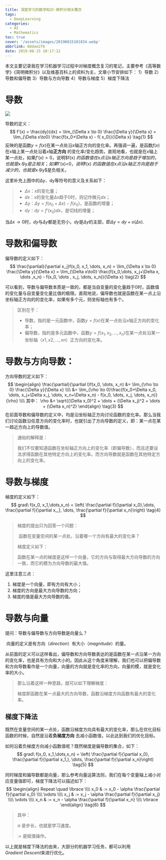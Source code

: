 ```yaml
---
title: 深度学习的数学知识-微积分相关概念
tags:
  - DeepLearning
categories:
  - AI
  - Mathematics
toc: true
cover: '/assets/images/20190815101834.webp'
abbrlink: 68dae2f6
date: 2019-08-15 10:17:12
---
```


本文主要记录我在学习机器学习过程中对梯度概念复习的笔记，主要参考《高等数学》《简明微积分》以及维基百科上的资料为主，文章小节安排如下：
1）导数 2）导数和偏导数 3）导数与方向导数 4）导数与梯度 5）梯度下降法

<!-- more -->

# 导数

![](/assets/images/20190815110220.webp)

导数的定义：
$$
f'(x) = \frac{dy}{dx} = \lim_{\Delta x \to 0} \frac{\Delta y}{\Delta x} = \lim_{\Delta x\to0} \frac{f(x_0+\Delta x) - f(
x_0)}{\Delta x}
\tag{1}
$$
反映的是函数$y=f(x)$在某一点处沿x轴正方向的变化率。再强调一遍，是函数$f(x)$在x轴上某一点处沿着$x$轴**正方向**
的变化率/变化趋势。直观地看，也就是在$x$轴上某一点处，如果$f’(x)>0$，说明$f(x)
$的函数值在$x$点沿$x$轴正方向是趋于增加的，也就是$x$与$y$是正相关；如果$f’(x)<0$，说明$f(x)
$的函数值在$x$点沿$x$轴正方向是趋于减少的，也就是$x$与$y$是负相关。

这里补充上图中的Δy、dy等符号的意义及关系如下：

> * $\Delta x$：$x$的变化量；
> * $dx$：$x$的变化量$Δx$趋于0时，则记作微元$dx$；
> * $Δy$：$Δy=f(x_0+Δx)-f(x_0)$，是函数的增量；
> * $dy$：$dy=f’(x_0)dx$，是切线的增量；

当$Δx→0$时，$dy$与$Δy$都是无穷小，$dy$是$Δy$的主部，即$Δy=dy+o(Δx)$.

# 导数和偏导数

偏导数的定义如下：
$$
\frac{\partial}{\partial x_j}f(x_0, x_1, \dots, x_n)
= \lim_{\Delta x \to 0} \frac{\Delta y}{\Delta x}
= \lim_{\Delta x\to0} \frac{f(x_0,\dots, x_j+\Delta x, \dots ,x_n) - f(x_0, \dots , x_j, \dots, x_n)}{\Delta x}
\tag{2}
$$

可以看到，导数与偏导数本质是一致的，都是当自变量的变化量趋于0时，函数值的变化量与自变量变化量比值的极限。直观地说，偏导数也就是函数在某一点上沿坐标轴正方向的的变化率，如果有多个元，则坐标轴也有多个。

> 区别在于：
> * 导数，指的是一元函数中，函数$y=f(x)$在某一点处沿$x$轴正方向的变化率；
> * 偏导数，指的是多元函数中，函数$y=f(x_1,x_2,…,x_n)$在某一点处沿某一坐标轴$（x1,x2,…,xn）$正方向的变化率。

# 导数与方向导数：

方向导数的定义如下：
$$
\begin{align}
\frac{\partial}{\partial l}f(x_0, \dots, x_n) &= \lim_{\rho \to 0} \frac{\Delta y}{\Delta x} \\\\
&= \lim_{\rho \to 0}\frac{f(x_0+\Delta x_0, \dots, x_j+\Delta x_j, \dots, x_n+\Delta x_n) - f(x_0, \dots, x_j, \dots,
x_n)}{\rho} \\\\
其中： \rho &= \sqrt{(\Delta x_0)^2 + \dots + (\Delta x_j)^2 + \dots + (\Delta x_n)^2}
\end{align}
\tag{3}
$$
在前面导数和偏导数的定义中，均是沿坐标轴正方向讨论函数的变化率。那么当我们讨论函数沿任意方向的变化率时，也就引出了方向导数的定义，即：某一点在某一趋近方向上的导数值。

> 通俗的解释是：
>
> ​ 我们不仅要知道函数在坐标轴正方向上的变化率（即偏导数），而且还要设法求得函数在其他特定方向上的变化率。而方向导数就是函数在其他特定方向上的变化率。

# 导数与梯度

梯度的定义如下：
$$
grad\ f(x_0, x_1,\dots,x_n) = \left( \frac{\partial f}{\partial x_0},\dots, \frac{\partial f}{\partial x_,}, \dots,
\frac{\partial f}{\partial x_n}\right)
\tag{4}
$$

> 梯度的提出只为回答一个问题：
>
> ​ 函数在变量空间的某一点处，沿着哪一个方向有最大的变化率？
>
> 梯度定义如下：
>
> ​ 函数在某一点的梯度是这样一个向量，它的方向与取得最大方向导数的方向一致，而它的模为方向导数的最大值。

这里注意三点：

1. 梯度是一个向量，即有方向有大小；
2. 梯度的方向是最大方向导数的方向；
3. 梯度的值是最大方向导数的值。

# 导数与向量

提问：导数与偏导数与方向导数是向量么？

​ 向量的定义是有方向$（direction）$有大小$（magnitude）$的量。

从前面的定义可以这样看出，偏导数和方向导数表达的是函数在某一点沿某一方向的变化率，也是具有方向和大小的。因此从这个角度来理解，我们也可以把偏导数和方向导数看作是一个向量，向量的方向就是变化率的方向，向量的模，就是变化率的大小。

> 那么沿着这样一种思路，就可以如下理解梯度：
>
> ​ 梯度即函数在某一点最大的方向导数，函数沿梯度方向函数有最大的变化率。

## **梯度下降法**

既然在变量空间的某一点处，函数沿梯度方向具有最大的变化率，那么在优化目标函数的时候，自然是沿着**负梯度方向**
去减小函数值，以此达到我们的优化目标。

如何沿着负梯度方向减小函数值呢？既然梯度是偏导数的集合，如下：
$$
grad\ f(x_0, x_1,\dots,x_n) = \left( \frac{\partial f}{\partial x_0}, \frac{\partial f}{\partial x_1,}, \dots,
\frac{\partial f}{\partial x_n}\right)
\tag{5}
$$

同时梯度和偏导数都是向量，那么参考向量运算法则，我们在每个变量轴上减小对应变量值即可，梯度下降法可以描述如下：
$$
\begin{align}
Repeat \quad \lbrace \\\\
x_0 & := x_0 - \alpha \frac{\partial f}{\partial x_0} \\\\
\vdots \\\\
x_j & := x_j - \alpha \frac{\partial f}{\partial x_j} \\\\
\vdots \\\\
x_n & := x_n - \alpha \frac{\partial f}{\partial x_n} \\\\
\rbrace
\end{align}
\tag{6}
$$

> 其中：
>
> $\alpha$ 是步长，也就是学习速度。
>
> $:=$ 是赋值操作。

以上就是梯度下降法的由来，大部分的机器学习任务，都可以利用$Gradient\ Descent$来进行优化。
